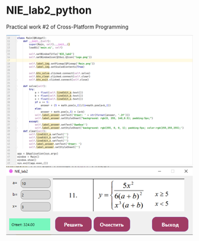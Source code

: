 # NIE_lab2_python

Practical work #2 of Cross-Platform Programming

![Screenshot](Screenshot_1.png)
![Screenshot](Screenshot_2.png)
